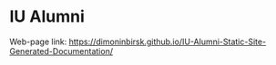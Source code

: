 # IU Alumni

Web-page link: https://dimoninbirsk.github.io/IU-Alumni-Static-Site-Generated-Documentation/
